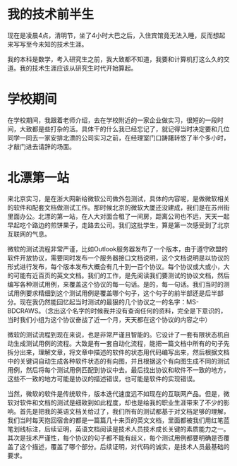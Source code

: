# 我的技术前半生

现在是凌晨4点，清明节，坐了4小时大巴之后，入住宾馆竟无法入睡，反而想起来写写至今未知的技术生涯。

我的本科是数学，考入研究生之前，我大致都不知道，我要和计算机打这么久的交道。我的技术生涯应该从研究生时代开始算起。

# 学校期间

在学校期间，我跟着老师介绍，去在学校附近的一家企业做实习，很短的一段时间，大致都是些打杂的活。具体干的什么我已经忘记了，就记得当时决定要和几位同学一同去一家安排北漂的公司实习之前，在经理室门口踌躇转悠了半个多小时，才敲门进去请辞的场面。

# 北漂第一站

来北京实习，是在浙大网新给微软公司做外包测试，具体的内容呢，是做微软相关的软件和配套文档做测试工作。那时候北京的微软大厦还没建成，我们是在苏州街里面办公。北漂的第一站，在人大对面合租了一间房，距离公司也不远，天天一起早起吃个路边的煎饼果子，走路去公司。我们这批学生，算是第一次感受到了北京互联网的气息。

微软的测试流程非常严谨，比如Outlook服务器发布了一个版本，由于遵守欧盟的软件开放协议，需要同时发布一个服务器接口文档说明，这个文档说明是以协议的形式进行发布，每个版本发布大概会有几十到一百个协议。每个协议或大或小，大的可能有近百页的英文文档。我们的工作，是先阅读我们要测试的协议文档，然后编写各种测试用例，来覆盖这个协议的每一句话。是的，每一句话。我们当时的测试用例要求精细到这个测试用例是覆盖哪个句子，这个句子的前半部还是后半部分。现在我仍然能回忆起当时测试的最狠的几个协议之一的名字：MS-BDCRAWS。（念出这个名字的时候我并没有查询任何的资料，完全是下意识的，当时我们小组为这个协议奋战了近一个月，天天都在这个协议的内容之中）

微软的测试流程到现在来说，也是非常严谨且智能的。它设计了一套有限状态机自动生成测试用例的流程。大致是有一套自动化流程，能把一篇文档中所有的句子先拆分出来，理解文章，将文章中描述的软件的状态用代码编写出来，然后根据文档中的关键词自动生成各种软件状态的有向图，并且根据这个有向图生成不同的测试用例，然后将每个测试用例匹配到协议中去。最后找出协议和软件不一致的地方，这些不一致的地方可能是协议的描述错误，也可能是软件的实现错误。

当然，微软的软件是传统软件，版本迭代速度远不如现在的互联网产品。但是，微软对软件和文档的测试是细致到如此程度，却也是给我的职业生涯带来了不少的影响。首先是把我的英语文档关给过了，我们所有的测试都基于对文档足够的理解，我们当时每天抱回宿舍的都是一篇篇几十来页的英文文档，里面都被我们用红笔蓝笔划线标注，后续证明，英语文档阅读是技术人员技术成长关键的素质能力之一。其次是技术严谨性，每个协议的句子都不能有歧义，每个测试用例都要明确是否覆盖了这个描述，覆盖了哪个部分。后续证明，对代码的诚实，是技术人员最基础的要求。
